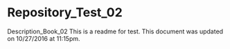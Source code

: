 # Repository_Test_02
Description_Book_02
This is a readme for test.
This document was updated on 10/27/2016 at 11:15pm.
